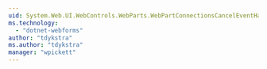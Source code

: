 ```yaml
---
uid: System.Web.UI.WebControls.WebParts.WebPartConnectionsCancelEventHandler
ms.technology: 
  - "dotnet-webforms"
author: "tdykstra"
ms.author: "tdykstra"
manager: "wpickett"
---
```

